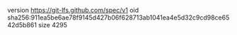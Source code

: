 version https://git-lfs.github.com/spec/v1
oid sha256:911ea5be6ae78f9145d427b06f628713ab1041ea4e5d32c9cd98ce6542d5b861
size 4295
